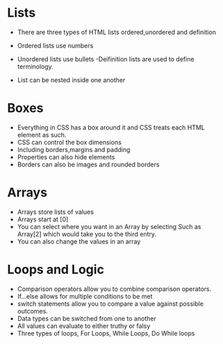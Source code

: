 # Lists #
- There are three types of HTML lists ordered,unordered and definition

- Ordered lists use numbers
- Unordered lists use bullets
-Deifinition lists are used to define terminology.
- List can be nested inside one another

# Boxes #

- Everything in CSS has a box around it and CSS treats each HTML element as such.
- CSS can control the box dimensions
- Including borders,margins and padding
- Properties can also hide elements
- Borders can also be images and rounded borders

# Arrays #

- Arrays store lists of values
- Arrays start at [0]
- You can select where you want in an Array by selecting  Such as Array[2] which would take you to the third entry.
- You can also change the values in an array

# Loops and Logic #

- Comparison operators allow you to combine comparison operators.
- If...else allows for multiple conditions to be met
- switch statements allow you to compare a value against possible outcomes.
- Data types can be switched from one to another
- All values can evaluate to either truthy or falsy
- Three types of loops, For Loops, While Loops, Do While loops